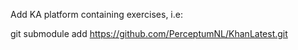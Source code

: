
Add KA platform containing exercises, i.e:

git submodule add https://github.com/PerceptumNL/KhanLatest.git
